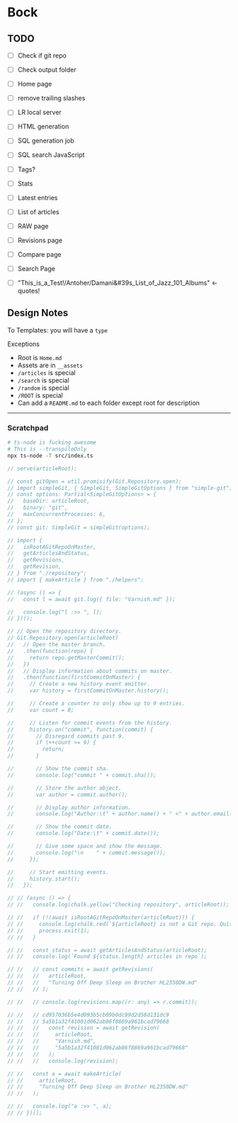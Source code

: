 # Bock

## TODO

* [ ] Check if git repo
* [ ] Check output folder
* [ ] Home page
* [ ] remove trailing slashes
* [ ] LR local server
* [ ] HTML generation
* [ ] SQL generation job
* [ ] SQL search JavaScript
* [ ] Tags?
* [ ] Stats
* [ ] Latest entries
* [ ] List of articles
* [ ] RAW page
* [ ] Revisions page
* [ ] Compare page
* [ ] Search Page
* [ ] "This_is_a_Test!/Antoher/Damani&#39s_List_of_Jazz_101_Albums" <- quotes!


## Design Notes

To Templates: you will have a `type` 

Exceptions

* Root is `Home.md`
* Assets are in `__assets`
* `/articles` is special
* `/search` is special
* `/random` is special
* `/ROOT` is special
* Can add a `README.md` to each folder except root for description

---

### Scratchpad

```bash
# ts-node is fucking awesome
# This is --transpileOnly
npx ts-node -T src/index.ts
```

```javascript
// serve(articleRoot);

// const gitOpen = util.promisify(Git.Repository.open);
// import simpleGit, { SimpleGit, SimpleGitOptions } from "simple-git";
// const options: Partial<SimpleGitOptions> = {
//   baseDir: articleRoot,
//   binary: "git",
//   maxConcurrentProcesses: 6,
// };
// const git: SimpleGit = simpleGit(options);

// import {
//   isRootAGitRepoOnMaster,
//   getArticlesAndStatus,
//   getRevisions,
//   getRevision,
// } from "./repository";
// import { makeArticle } from "./helpers";

// (async () => {
//   const l = await git.log({ file: "Varnish.md" });

//   console.log("l :>> ", l);
// })();

// // Open the repository directory.
// Git.Repository.open(articleRoot)
//   // Open the master branch.
//   .then(function(repo) {
//     return repo.getMasterCommit();
//   })
//   // Display information about commits on master.
//   .then(function(firstCommitOnMaster) {
//     // Create a new history event emitter.
//     var history = firstCommitOnMaster.history();

//     // Create a counter to only show up to 9 entries.
//     var count = 0;

//     // Listen for commit events from the history.
//     history.on("commit", function(commit) {
//       // Disregard commits past 9.
//       if (++count >= 9) {
//         return;
//       }

//       // Show the commit sha.
//       console.log("commit " + commit.sha());

//       // Store the author object.
//       var author = commit.author();

//       // Display author information.
//       console.log("Author:\t" + author.name() + " <" + author.email() + ">");

//       // Show the commit date.
//       console.log("Date:\t" + commit.date());

//       // Give some space and show the message.
//       console.log("\n    " + commit.message());
//     });

//     // Start emitting events.
//     history.start();
//   });

// // (async () => {
// //   console.log(chalk.yellow("Checking repository", articleRoot));

// //   if (!(await isRootAGitRepoOnMaster(articleRoot))) {
// //     console.log(chalk.red(`${articleRoot} is not a Git repo. Quitting!`));
// //     process.exit(1);
// //   }

// //   const status = await getArticlesAndStatus(articleRoot);
// //   console.log(`Found ${status.length} articles in repo`);

// //   // const commits = await getRevisions(
// //   //   articleRoot,
// //   //   "Turning Off Deep Sleep on Brother HL2350DW.md"
// //   // );

// //   // console.log(revisions.map((r: any) => r.commit));

// //   // cd957036b5e4d093b5cb09b0dc99d2d58d131dc9
// //   // 5a5b1a32f41081d062ab86f8869a961bcad79668
// //   //   const revision = await getRevision(
// //   //     articleRoot,
// //   //     "Varnish.md",
// //   //     "5a5b1a32f41081d062ab86f8869a961bcad79668"
// //   //   );
// //   //   console.log(revision);

// //   const a = await makeArticle(
// //     articleRoot,
// //     "Turning Off Deep Sleep on Brother HL2350DW.md"
// //   );

// //   console.log("a :>> ", a);
// // })();
```